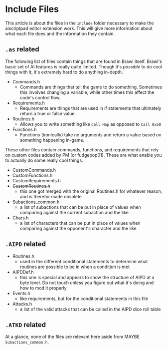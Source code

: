 # Include Files

This article is about the files in the `include` folder necessary to make the aiscriptpad editor extension work. This will give more information about what each file does and the information they contain.

## `.as` related

The following list of files contain things that are found in Brawl itself. Brawl's basic set of AI features is really quite limited. Though it's *possible* to do cool things with it, it's extremely hard to do anything in-depth.

- Commands.h
  - Commands are things that tell the game to do something. Sometimes this involves changing a variable, while other times this affect the code's control flow.
- Requirements.h
  - Requirements are things that are used in if statements that ultimately return a true or false value.
- Routines.h
  - Allows you to write something like `Call Hop` as opposed to `Call 0x50`
- Functions.h
  - Functions (ironically) take no arguments and return a value based on something happening in-game.

These other files contain commands, functions, and requirements that rely on custom codes added by PM (or fudgepop01). These are what enable you to actually do some really cool things.

- CustomCommands.h
- CustomFunctions.h
- CustomRequirements.h
- ~~CustomRoutines.h~~
  - this one got merged with the original Routines.h for whatever reason, and is therefor made obsolete
- Subactions_common.h
  - a list of subactions that can be put in place of values when comparing against the current subaction and the like
- Chars.h
  - a list of characters that can be put in place of values when comparing against the opponent's character and the like

## `.AIPD` related

- Routines.h
  - used in the different conditional statements to determine what routines are possible to be in when a condition is met
- AIPDDef.h
  - this one is special and appears to show the structure of AIPD at a byte level. Do not touch unless you figure out what it's doing and how to mod it properly
- Events.h
  - like requirements, but for the conditional statements in this file
- Attacks.h
  - a list of the valid attacks that can be called in the AIPD dice roll table

## `.ATKD` related

At a glance, none of the files are relevant here aside from MAYBE `Subactions_common.h`.